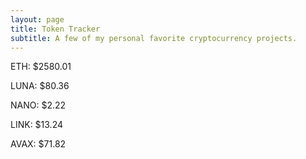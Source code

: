 ```yaml
---
layout: page
title: Token Tracker
subtitle: A few of my personal favorite cryptocurrency projects.
---
```


<!--BEGINCRYPTOINPUT-->
ETH: $2580.01

LUNA: $80.36

NANO: $2.22

LINK: $13.24

AVAX: $71.82

<!--ENDCRYPTOINPUT-->
